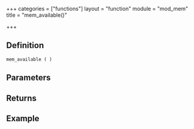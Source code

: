 +++
categories = ["functions"]
layout = "function"
module = "mod_mem"
title = "mem_available()"

+++

## Definition

    mem_available ( )

## Parameters

## Returns

## Example
